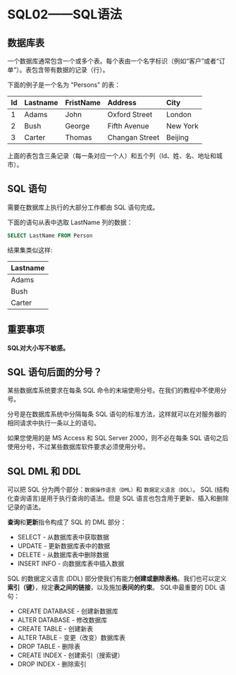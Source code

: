 # SQL02——SQL语法




## 数据库表

一个数据库通常包含一个或多个表。每个表由一个名字标识（例如“客户”或者“订单”）。表包含带有数据的记录（行）。

下面的例子是一个名为 "Persons" 的表：

| Id        | Lastname | FristName | Address       | City   |
| :-------- | :--------| :-------- | :-------------|:-------|
| 1         | Adams    |  John     | Oxford Street |London  |
| 2         |  Bush    | George    | Fifth Avenue  |New York|
| 3         |  Carter  | Thomas    | Changan Street|Beijing |

上面的表包含三条记录（每一条对应一个人）和五个列（Id、姓、名、地址和城市）。


## SQL 语句
需要在数据库上执行的大部分工作都由 SQL 语句完成。

下面的语句从表中选取 LastName 列的数据：
```sql
SELECT LastName FROM Person
```
结果集类似这样:


 | Lastname |
 | :--------| 
 | Adams    |  
 |  Bush    |
 |  Carter  | 


## 重要事项
**SQL对大小写不敏感。**
 
## SQL 语句后面的分号？

某些数据库系统要求在每条 SQL 命令的末端使用分号。在我们的教程中不使用分号。

分号是在数据库系统中分隔每条 SQL 语句的标准方法，这样就可以在对服务器的相同请求中执行一条以上的语句。

如果您使用的是 MS Access 和 SQL Server 2000，则不必在每条 SQL 语句之后使用分号，不过某些数据库软件要求必须使用分号。

##  SQL DML 和 DDL
可以把 SQL 分为两个部分：`数据操作语言（DML）`和 `数据定义语言（DDL）`。
SQL (结构化查询语言)是用于执行查询的语法。但是 SQL 语言也包含用于更新、插入和删除记录的语法。

**查询**和**更新**指令构成了 SQL 的 DML 部分：
- SELECT - 从数据库表中获取数据
- UPDATE -  更新数据库表中的数据
- DELETE - 从数据库表中删除数据
- INSERT INFO - 向数据库表中插入数据

SQL 的数据定义语言 (DDL) 部分使我们有能力**创建或删除表格**。我们也可以定义**索引（键）**，规定**表之间的链接**，以及施加**表间的约束**。
SQL中最重要的 DDL 语句：
- CREATE DATABASE - 创建新数据库
-  ALTER DATABASE - 修改数据库
-  CREATE TABLE - 创建新表
-  ALTER TABLE - 变更（改变）数据库表
-  DROP TABLE - 删除表
-  CREATE INDEX - 创建索引（搜索键）
-  DROP INDEX - 删除索引

